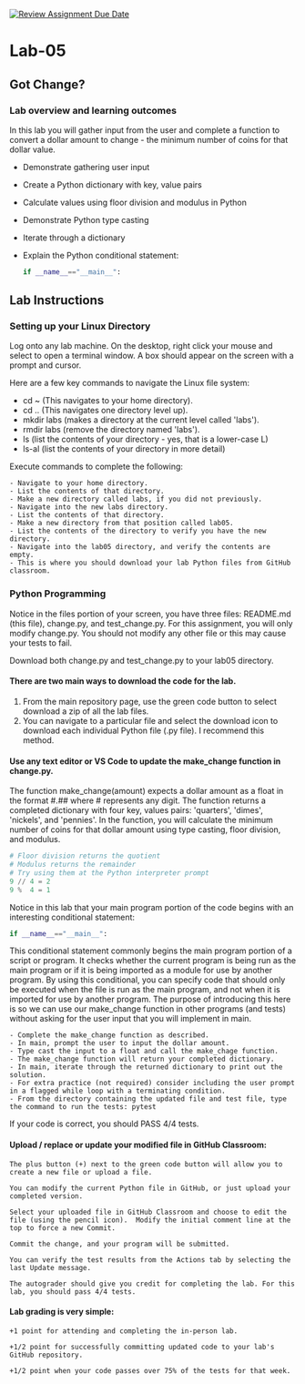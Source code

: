 [![Review Assignment Due Date](https://classroom.github.com/assets/deadline-readme-button-22041afd0340ce965d47ae6ef1cefeee28c7c493a6346c4f15d667ab976d596c.svg)](https://classroom.github.com/a/Oqa8vj80)
# Lab-05

## Got Change?

### Lab overview and learning outcomes 

In this lab you will gather input from the user and complete a function to convert a dollar amount to change - the minimum number of coins for that dollar value.   

- Demonstrate gathering user input
- Create a Python dictionary with key, value pairs
- Calculate values using floor division and modulus in Python
- Demonstrate Python type casting
- Iterate through a dictionary
- Explain the Python conditional statement:

    ```python
    if __name__=="__main__":
    ```
## Lab Instructions

### Setting up your Linux Directory

Log onto any lab machine.  On the desktop, right click your mouse and select to open a terminal window. A box should appear on the screen with a prompt and cursor. 

Here are a few key commands to navigate the Linux file system:

- cd ~ (This navigates to your home directory).
- cd .. (This navigates one directory level up).
- mkdir labs (makes a directory at the current level called 'labs').
- rmdir labs (remove the directory named 'labs').
- ls (list the contents of your directory - yes, that is a lower-case L)
- ls-al (list the contents of your directory in more detail)

Execute commands to complete the following:

    - Navigate to your home directory.
    - List the contents of that directory.
    - Make a new directory called labs, if you did not previously.
    - Navigate into the new labs directory.
    - List the contents of that directory.
    - Make a new directory from that position called lab05.
    - List the contents of the directory to verify you have the new directory.
    - Navigate into the lab05 directory, and verify the contents are empty.
    - This is where you should download your lab Python files from GitHub classroom.


### Python Programming 
Notice in the files portion of your screen, you have three files: README.md (this file), change.py, and test_change.py.  For this assignment, you will only modify change.py. You should not modify any other file or this may cause your tests to fail.  

Download both change.py and test_change.py to your lab05 directory. 

#### There are two main ways to download the code for the lab.
1. From the main repository page, use the green code button to select download a zip of all the lab files.
2. You can navigate to a particular file and select the download icon to download each individual Python file (.py file).  I recommend this method.

#### Use any text editor or VS Code to update the make_change function in change.py. 
The function make_change(amount) expects a dollar amount as a float in the format #.## where # represents any digit.  The function returns a completed dictionary with four key, values pairs: 'quarters', 'dimes', 'nickels', and 'pennies'. In the function, you will calculate the minimum number of coins for that dollar amount using type casting, floor division, and modulus.

```python
# Floor division returns the quotient
# Modulus returns the remainder
# Try using them at the Python interpreter prompt
9 // 4 = 2
9 %  4 = 1 
```
Notice in this lab that your main program portion of the code begins with an interesting conditional statement:

```python
if __name__=="__main__":
```
This conditional statement commonly begins the main program portion of a script or program.  It checks whether the current program is being run as the main program or if it is being imported as a module for use by another program. By using  this conditional, you can specify code that should only be executed when the file is run as the main program, and not when it is imported for use by another program. The purpose of introducing this here is so we can use our make_change function in other programs (and tests) without asking for the user input that you will implement in main. 

    - Complete the make_change function as described.
    - In main, prompt the user to input the dollar amount. 
    - Type cast the input to a float and call the make_chage function.
    - The make_change function will return your completed dictionary.
    - In main, iterate through the returned dictionary to print out the solution.
    - For extra practice (not required) consider including the user prompt in a flagged while loop with a terminating condition.
    - From the directory containing the updated file and test file, type the command to run the tests: pytest

If your code is correct, you should PASS 4/4 tests. 

#### Upload / replace or update your modified file in GitHub Classroom:

    The plus button (+) next to the green code button will allow you to create a new file or upload a file.

    You can modify the current Python file in GitHub, or just upload your completed version.

    Select your uploaded file in GitHub Classroom and choose to edit the file (using the pencil icon).  Modify the initial comment line at the top to force a new Commit. 
    
    Commit the change, and your program will be submitted.
    
    You can verify the test results from the Actions tab by selecting the last Update message.
    
    The autograder should give you credit for completing the lab. For this lab, you should pass 4/4 tests.


#### Lab grading is very simple:

    +1 point for attending and completing the in-person lab.
    
    +1/2 point for successfully committing updated code to your lab's GitHub repository.
    
    +1/2 point when your code passes over 75% of the tests for that week. 

